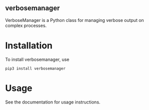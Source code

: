 ## verbosemanager
VerboseManager is a Python class for managing verbose output on complex processes.

# Installation
To install verbosemanager, use
```
pip3 install verbosemanager
```

# Usage
See the documentation for usage instructions.
